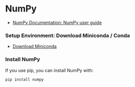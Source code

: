 # NumPy
- [NumPy Documentation: NumPy user guide](https://numpy.org/doc/stable/user/index.html)

### Setup Environment: Download Miniconda / Conda
- [Download Miniconda](https://docs.anaconda.com/free/miniconda/index.html)

### Install NumPy

If you use pip, you can install NumPy with:

```
pip install numpy
```

